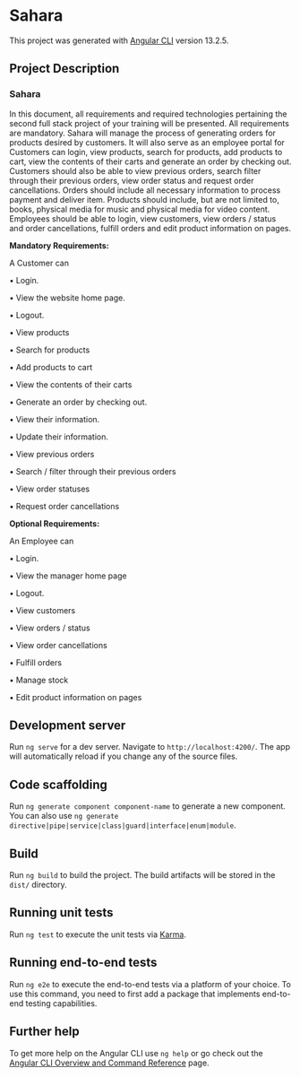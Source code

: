 # Sahara

This project was generated with [Angular CLI](https://github.com/angular/angular-cli) version 13.2.5.

## Project Description

### Sahara

In this document, all requirements and required technologies pertaining the second full stack project of your training will be presented. 
All requirements are mandatory. 
Sahara will manage the process of generating orders for products desired by customers. It will also serve as an employee portal for 
Customers can login, view products, search for products, add products to cart, view the contents of their carts and generate an order by checking out.
Customers should also be able to view previous orders, search filter through their previous orders, view order status and request order cancellations.
Orders should include all necessary information to process payment and deliver item.
Products should include, but are not limited to, books, physical media for music and physical media for video content.
Employees should be able to login, view customers, view orders / status and order cancellations, fulfill orders and edit product information on pages. 



**Mandatory Requirements:**

A Customer can

• Login. 

• View the website home page.

• Logout. 

• View products 

• Search for products 

• Add products to cart

• View the contents of their carts 

• Generate an order by checking out.

• View their information. 

• Update their information. 

• View previous orders 

• Search / filter through their previous orders 

• View order statuses

• Request order cancellations 

**Optional Requirements:**

An Employee can

• Login.

• View the manager home page

• Logout.

• View customers

• View orders / status

• View order cancellations

• Fulfill orders

• Manage stock

• Edit product information on pages

## Development server

Run `ng serve` for a dev server. Navigate to `http://localhost:4200/`. The app will automatically reload if you change any of the source files.

## Code scaffolding

Run `ng generate component component-name` to generate a new component. You can also use `ng generate directive|pipe|service|class|guard|interface|enum|module`.

## Build

Run `ng build` to build the project. The build artifacts will be stored in the `dist/` directory.

## Running unit tests

Run `ng test` to execute the unit tests via [Karma](https://karma-runner.github.io).

## Running end-to-end tests

Run `ng e2e` to execute the end-to-end tests via a platform of your choice. To use this command, you need to first add a package that implements end-to-end testing capabilities.

## Further help

To get more help on the Angular CLI use `ng help` or go check out the [Angular CLI Overview and Command Reference](https://angular.io/cli) page.
